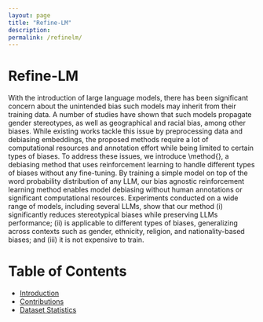 ```yaml
---
layout: page
title: "Refine-LM"
description:
permalink: /refinelm/
---
```



# Refine-LM

With the introduction of large language models, there has been significant concern about the unintended bias such models may inherit from their training data. A number of studies have shown that such models propagate gender stereotypes, as well as geographical and racial bias, among other biases. While existing works tackle this issue by preprocessing data and debiasing embeddings, the proposed methods require a lot of computational resources and annotation effort while being limited to certain types of biases. To address these issues, we introduce \method{}, a debiasing method that uses reinforcement learning to handle different types of biases without any fine-tuning. By training a simple model on top of the word probability distribution of any LLM, our bias agnostic reinforcement learning method enables model debiasing without human annotations or significant computational resources. Experiments conducted on a wide range of models, including several LLMs, show that our method (i) significantly reduces stereotypical biases while preserving LLMs performance; (ii) is applicable to different types of biases, generalizing across contexts such as gender, ethnicity, religion, and nationality-based biases; and (iii) it is not expensive to train.


# Table of Contents
- [Introduction](#introduction)
- [Contributions](#contributions)
- [Dataset Statistics](https://biasinai.github.io/dataset)
